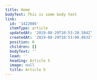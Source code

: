 ```yaml
---
title: Home
bodyText: This is some body text
link:
  id: '1422005'
  itemType: article
  updatedAt: '2019-08-29T10:53:20.584Z'
  createdAt: '2019-08-29T10:53:00.863Z'
  position: 0
  children: []
  bodyText: ''
  lead: ''
  heading: Article 5
  image: null
  title: Article 5
---
```


